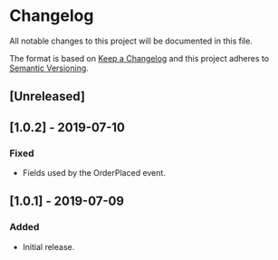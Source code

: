 # Changelog

All notable changes to this project will be documented in this file.

The format is based on [Keep a Changelog](http://keepachangelog.com/en/1.0.0/)
and this project adheres to [Semantic Versioning](http://semver.org/spec/v2.0.0.html).

## [Unreleased]

## [1.0.2] - 2019-07-10

### Fixed

- Fields used by the OrderPlaced event.

## [1.0.1] - 2019-07-09

### Added

- Initial release.
